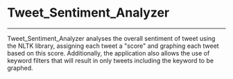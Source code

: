 # Tweet_Sentiment_Analyzer
 _____
Tweet_Sentiment_Analyzer analyses the overall sentiment of tweet using the 
NLTK library, assigning each tweet a "score" and graphing each tweet based on this score. 
Additionally, the application also allows the use of keyword filters that
will result in only tweets including the keyword to be graphed.

